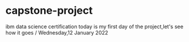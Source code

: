 # capstone-project
ibm data science certification
today is my first day of the project,let's see how it goes / Wednesday,12 January 2022
